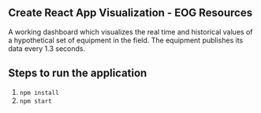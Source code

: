 ## Create React App Visualization - EOG Resources

A working dashboard which visualizes the real time and historical values of a hypothetical set of equipment in the field. The equipment publishes its data every 1.3 seconds.

## Steps to run the application

1. `npm install`
2. `npm start`
